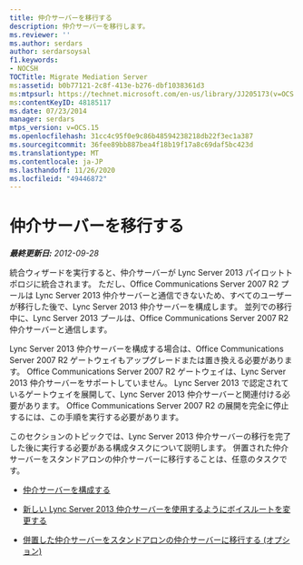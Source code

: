 ```yaml
---
title: 仲介サーバーを移行する
description: 仲介サーバーを移行します。
ms.reviewer: ''
ms.author: serdars
author: serdarsoysal
f1.keywords:
- NOCSH
TOCTitle: Migrate Mediation Server
ms:assetid: b0b77121-2c8f-413e-b276-dbf1038361d3
ms:mtpsurl: https://technet.microsoft.com/en-us/library/JJ205173(v=OCS.15)
ms:contentKeyID: 48185117
ms.date: 07/23/2014
manager: serdars
mtps_version: v=OCS.15
ms.openlocfilehash: 31cc4c95f0e9c86b48594238218db22f3ec1a387
ms.sourcegitcommit: 36fee89bb887bea4f18b19f17a8c69daf5bc423d
ms.translationtype: MT
ms.contentlocale: ja-JP
ms.lasthandoff: 11/26/2020
ms.locfileid: "49446872"
---
```

# <a name="migrate-mediation-server"></a>仲介サーバーを移行する

<div data-xmlns="http://www.w3.org/1999/xhtml">

<div class="topic" data-xmlns="http://www.w3.org/1999/xhtml" data-msxsl="urn:schemas-microsoft-com:xslt" data-cs="https://msdn.microsoft.com/">

<div data-asp="https://msdn2.microsoft.com/asp">



</div>

<div id="mainSection">

<div id="mainBody">

<span> </span>

_**最終更新日:** 2012-09-28_

統合ウィザードを実行すると、仲介サーバーが Lync Server 2013 パイロットトポロジに統合されます。 ただし、Office Communications Server 2007 R2 プールは Lync Server 2013 仲介サーバーと通信できないため、すべてのユーザーが移行した後で、Lync Server 2013 仲介サーバーを構成します。 並列での移行中に、Lync Server 2013 プールは、Office Communications Server 2007 R2 仲介サーバーと通信します。

Lync Server 2013 仲介サーバーを構成する場合は、Office Communications Server 2007 R2 ゲートウェイもアップグレードまたは置き換える必要があります。 Office Communications Server 2007 R2 ゲートウェイは、Lync Server 2013 仲介サーバーをサポートしていません。 Lync Server 2013 で認定されているゲートウェイを展開して、Lync Server 2013 仲介サーバーと関連付ける必要があります。 Office Communications Server 2007 R2 の展開を完全に停止するには、この手順を実行する必要があります。

このセクションのトピックでは、Lync Server 2013 仲介サーバーの移行を完了した後に実行する必要がある構成タスクについて説明します。 併置された仲介サーバーをスタンドアロンの仲介サーバーに移行することは、任意のタスクです。

  - [仲介サーバーを構成する](configure-mediation-server.md)

  - [新しい Lync Server 2013 仲介サーバーを使用するようにボイスルートを変更する](change-voice-routes-to-use-the-new-lync-server-2013-mediation-server.md)

  - [併置した仲介サーバーをスタンドアロンの仲介サーバーに移行する (オプション)](transition-a-collocated-mediation-server-to-a-stand-alone-mediation-server-optional.md)

</div>

<span> </span>

</div>

</div>

</div>

